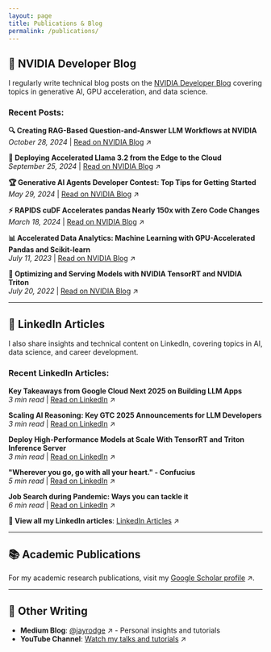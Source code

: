 ```yaml
---
layout: page
title: Publications & Blog
permalink: /publications/
---
```


## 📝 NVIDIA Developer Blog

I regularly write technical blog posts on the [NVIDIA Developer Blog](https://developer.nvidia.com/blog/author/jrodge/) covering topics in generative AI, GPU acceleration, and data science.

### Recent Posts:

**🔍 Creating RAG-Based Question-and-Answer LLM Workflows at NVIDIA**  
*October 28, 2024* | [Read on NVIDIA Blog](https://developer.nvidia.com/blog/creating-rag-based-question-and-answer-llm-workflows-at-nvidia/) ↗

**🚀 Deploying Accelerated Llama 3.2 from the Edge to the Cloud**  
*September 25, 2024* | [Read on NVIDIA Blog](https://developer.nvidia.com/blog/deploying-accelerated-llama-3-2-from-the-edge-to-the-cloud/) ↗

**🏆 Generative AI Agents Developer Contest: Top Tips for Getting Started**  
*May 29, 2024* | [Read on NVIDIA Blog](https://developer.nvidia.com/blog/generative-ai-agents-developer-contest-top-tips-for-getting-started/) ↗

**⚡ RAPIDS cuDF Accelerates pandas Nearly 150x with Zero Code Changes**  
*March 18, 2024* | [Read on NVIDIA Blog](https://developer.nvidia.com/blog/rapids-cudf-accelerates-pandas-nearly-150x-with-zero-code-changes/) ↗

**📊 Accelerated Data Analytics: Machine Learning with GPU-Accelerated Pandas and Scikit-learn**  
*July 11, 2023* | [Read on NVIDIA Blog](https://developer.nvidia.com/blog/accelerated-data-analytics-machine-learning-with-gpu-accelerated-pandas-and-scikit-learn/) ↗

**🔧 Optimizing and Serving Models with NVIDIA TensorRT and NVIDIA Triton**  
*July 20, 2022* | [Read on NVIDIA Blog](https://developer.nvidia.com/blog/optimizing-and-serving-models-with-nvidia-tensorrt-and-nvidia-triton/) ↗

---

## 💼 LinkedIn Articles

I also share insights and technical content on LinkedIn, covering topics in AI, data science, and career development.

### Recent LinkedIn Articles:

**Key Takeaways from Google Cloud Next 2025 on Building LLM Apps**  
*3 min read* | [Read on LinkedIn](https://www.linkedin.com/pulse/key-takeaways-from-google-cloud-next-2025-building-llm-jay-rodge-8z0wc?trackingId=aVh1m3GZSXKIfT0eMR34RQ%3D%3D) ↗


**Scaling AI Reasoning: Key GTC 2025 Announcements for LLM Developers**  
*3 min read* | [Read on LinkedIn](https://www.linkedin.com/pulse/scaling-ai-reasoning-key-gtc-2025-announcements-llm-developers-rodge-yaqwc?trackingId=aVh1m3GZSXKIfT0eMR34RQ%3D%3D) ↗

**Deploy High-Performance Models at Scale With TensorRT and Triton Inference Server**  
*3 min read* | [Read on LinkedIn](https://www.linkedin.com/pulse/deploy-high-performance-models-scale-tensorrt-triton-inference-rodge?trackingId=aVh1m3GZSXKIfT0eMR34RQ%3D%3D) ↗

**"Wherever you go, go with all your heart." - Confucius**  
*5 min read* | [Read on LinkedIn](https://www.linkedin.com/pulse/wherever-you-go-all-your-heart-confucius-jay-rodge?trackingId=aVh1m3GZSXKIfT0eMR34RQ%3D%3D) ↗

**Job Search during Pandemic: Ways you can tackle it**  
*6 min read* | [Read on LinkedIn](https://www.linkedin.com/pulse/job-search-during-pandemic-ways-you-can-tackle-jay-rodge?trackingId=aVh1m3GZSXKIfT0eMR34RQ%3D%3D) ↗

**📖 View all my LinkedIn articles**: [LinkedIn Articles](https://www.linkedin.com/in/jayrodge/recent-activity/articles/) ↗

---

## 📚 Academic Publications

For my academic research publications, visit my [Google Scholar profile](https://scholar.google.com/citations?user=HSH8HjgAAAAJ&hl=en) ↗.

---

## 📖 Other Writing

- **Medium Blog**: [@jayrodge](https://medium.com/@jayrodge/) ↗ - Personal insights and tutorials
- **YouTube Channel**: [Watch my talks and tutorials](https://www.youtube.com/playlist?list=PLPNuwOxILZlLE3A5Tm-YE3D2z2CI2fvov) ↗ 